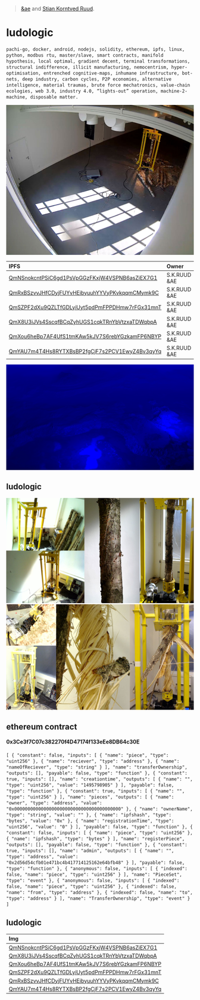 > [&ae](http://www.aeaeaeae.io/) and [Stian Korntved Ruud](http://www.stiankorntvedruud.com/).

# ludologic

```
pachi-go, docker, android, nodejs, solidity, ethereum, ipfs, linux, python, modbus rtu, master/slave, smart contracts, manifold hypothesis, local optimal, gradient decent, terminal transformations, structural indifference, illicit manufacturing, nemocentrism, hyper-optimisation, entrenched cognitive-maps, inhumane infrastructure, bot-nets, deep industry, carbon cycles, P2P economies, alternative intelligence, material traumas, brute force mechatronics, value-chain ecologies, web 3.0, industry 4.0, “lights-out” operation, machine-2-machine, disposable matter.
```

![Gaze](https://raw.githubusercontent.com/aeaeaeaeaeae/ludologic/master/QmU5YFBd1oyVU9E4weZsj5iMPL3m7HCz7UnocwRZNdeCJU.jpg)

| IPFS                                                                                          | Owner        |
|:----------------------------------------------------------------------------------------------|:-------------|
| [QmNSnokcntPSiC6gd1PsVpGGzFKxjW4VSPNB6asZiEX7G1](https://www.youtube.com/watch?v=oE9MN0fmEL0) | S.K.RUUD &AE |
| [QmRxBSzvvJHfCDyjFUYvHEibyuuhYYVyPKvkqqmCMymk9C](https://www.youtube.com/watch?v=9v98YXn4VCc) | S.K.RUUD &AE |
| [QmSZPF2dXu9QZLTfGDLyiUyt5pdPmFPPDHmw7rFGx31mnT](https://www.youtube.com/watch?v=LG_tyBrV1JU) | S.K.RUUD &AE |
| [QmX8U3iJVs4SscqfBCqZyhUGS1cqkTRnYbVtzxaTDWqbpA](https://www.youtube.com/watch?v=A7h2kmbkHGc) | S.K.RUUD &AE |
| [QmXou6heBp7AF4UfS1tmKAw5kJV7S6rebYGzkamFP6NBYP](https://www.youtube.com/watch?v=L_sAyMGVf38) | S.K.RUUD &AE |
| [QmYAU7m4T4Hs8RYTXBsBP2fgCjF7s2PCV1EwyZ4Bv3qyYq](https://www.youtube.com/watch?v=UpCBCYKcs64) | S.K.RUUD &AE |

![Gaze](https://raw.githubusercontent.com/aeaeaeaeaeae/ludologic/master/QmaPZiYtaQA6p9NkmqzZKAgxLhSh4PqZvngYuYgyt5fBU7.jpg)

## ludologic

![Gaze](https://raw.githubusercontent.com/aeaeaeaeaeae/ludologic/master/QmdnLRhQEm5NbfhwMDA7tcHsqMhMUcPiJeJ6a6zsVpUw4j.jpg)
![Gaze](https://raw.githubusercontent.com/aeaeaeaeaeae/ludologic/master/QmVwyQzeYPQttcq9fTo4hML4VScoRtRfxTxjfJjazdzFQA.jpg)

## ethereum contract

#### 0x3Ce3f7C07c382270f4D47174f133eEe8DB64c30E
```
[ { "constant": false, "inputs": [ { "name": "piece", "type": "uint256" }, { "name": "reciever", "type": "address" }, { "name": "nameOfReciever", "type": "string" } ], "name": "transferOwnership", "outputs": [], "payable": false, "type": "function" }, { "constant": true, "inputs": [], "name": "creationtime", "outputs": [ { "name": "", "type": "uint256", "value": "1495798905" } ], "payable": false, "type": "function" }, { "constant": true, "inputs": [ { "name": "", "type": "uint256" } ], "name": "pieces", "outputs": [ { "name": "owner", "type": "address", "value": "0x0000000000000000000000000000000000000000" }, { "name": "ownerName", "type": "string", "value": "" }, { "name": "ipfshash", "type": "bytes", "value": "0x" }, { "name": "registrationTime", "type": "uint256", "value": "0" } ], "payable": false, "type": "function" }, { "constant": false, "inputs": [ { "name": "piece", "type": "uint256" }, { "name": "ipfshash", "type": "bytes" } ], "name": "registerPiece", "outputs": [], "payable": false, "type": "function" }, { "constant": true, "inputs": [], "name": "admin", "outputs": [ { "name": "", "type": "address", "value": "0x2d56d54cfb01e471bc4b417714125162e64bfb48" } ], "payable": false, "type": "function" }, { "anonymous": false, "inputs": [ { "indexed": false, "name": "piece", "type": "uint256" } ], "name": "PieceSet", "type": "event" }, { "anonymous": false, "inputs": [ { "indexed": false, "name": "piece", "type": "uint256" }, { "indexed": false, "name": "from", "type": "address" }, { "indexed": false, "name": "to", "type": "address" } ], "name": "TransferOwnership", "type": "event" } ]
```

## ludologic

| Img                                                                             |
|:--------------------------------------------------------------------------------|
| [QmNSnokcntPSiC6gd1PsVpGGzFKxjW4VSPNB6asZiEX7G1](https://raw.githubusercontent.com/aeaeaeaeaeae/ludologic/master/QmNSPqh4WXQoxhwXZjU4XMtc9T6hnWxX1UnLv8HaEtvb2W.jpg) |
| [QmX8U3iJVs4SscqfBCqZyhUGS1cqkTRnYbVtzxaTDWqbpA](https://raw.githubusercontent.com/aeaeaeaeaeae/ludologic/master/QmTAFoT9TCb1gzJp5kSqYwtYLo6e3WXYtc6bAxaegamX67.jpg) |
| [QmXou6heBp7AF4UfS1tmKAw5kJV7S6rebYGzkamFP6NBYP](https://raw.githubusercontent.com/aeaeaeaeaeae/ludologic/master/QmTfwsQLvzV6Ho3v5n19LaDrrgFgzokL3X513YDYYUxgGZ.jpg) |
| [QmSZPF2dXu9QZLTfGDLyiUyt5pdPmFPPDHmw7rFGx31mnT](https://raw.githubusercontent.com/aeaeaeaeaeae/ludologic/master/QmRUym6gMeE8EKYQUHWxkdt9tDVNabrkRoy72zJU31dJUi.jpg) |
| [QmRxBSzvvJHfCDyjFUYvHEibyuuhYYVyPKvkqqmCMymk9C](https://raw.githubusercontent.com/aeaeaeaeaeae/ludologic/master/QmQPZGQAwfY6AfEU3tU7BQ3oMme2aETkycE3HPKv8G78jq.jpg) |
| [QmYAU7m4T4Hs8RYTXBsBP2fgCjF7s2PCV1EwyZ4Bv3qyYq](https://raw.githubusercontent.com/aeaeaeaeaeae/ludologic/master/QmXBxitojVgxtBhH9u7DJwKfPcWkW6nNwN6xP7HzP3y5Wg.jpg) |
